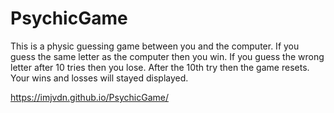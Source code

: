 # PsychicGame

This is a physic guessing game between you and the computer. If you guess the same letter as the computer then you win. If you guess the wrong letter after 10 tries then you lose. After the 10th try then the game resets. Your wins and losses will stayed displayed.

https://imjvdn.github.io/PsychicGame/
